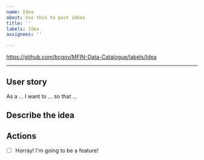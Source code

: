 ```yaml
---
name: Idea
about: Use this to post ideas
title: ''
labels: Idea
assignees: ''

---
```


https://github.com/bcgov/MFIN-Data-Catalogue/labels/Idea

---

## User story

As a … I want to … so that …

## Describe the idea



## Actions

- [ ] Horray! I'm going to be a feature!
